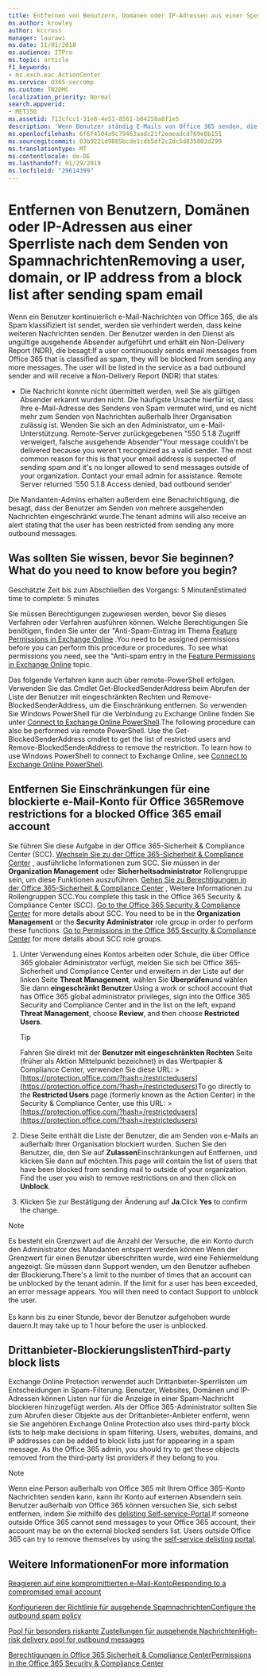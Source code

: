 ```yaml
---
title: Entfernen von Benutzern, Domänen oder IP-Adressen aus einer Sperrliste nach dem Senden von Spamnachrichten
ms.author: krowley
author: kccross
manager: laurawi
ms.date: 11/01/2018
ms.audience: ITPro
ms.topic: article
f1_keywords:
- ms.exch.eac.ActionCenter
ms.service: O365-seccomp
ms.custom: TN2DMC
localization_priority: Normal
search.appverid:
- MET150
ms.assetid: 712cfcc1-31e8-4e51-8561-b64258a8f1e5
description: 'Wenn Benutzer ständig E-Mails von Office 365 senden, die als Spam klassifiziert werden, werden diese blockiert, sodass sie keine weiteren E-Mails senden können. '
ms.openlocfilehash: 6f6f4504a9c79463aadc21f2eaeadcd769e8b151
ms.sourcegitcommit: 03b9221d9885bcde1cdb5df2c2dc5d835802d299
ms.translationtype: MT
ms.contentlocale: de-DE
ms.lasthandoff: 01/29/2019
ms.locfileid: "29614399"
---
```

# <a name="removing-a-user-domain-or-ip-address-from-a-block-list-after-sending-spam-email"></a><span data-ttu-id="44b1d-103">Entfernen von Benutzern, Domänen oder IP-Adressen aus einer Sperrliste nach dem Senden von Spamnachrichten</span><span class="sxs-lookup"><span data-stu-id="44b1d-103">Removing a user, domain, or IP address from a block list after sending spam email</span></span>

<span data-ttu-id="44b1d-p101">Wenn ein Benutzer kontinuierlich e-Mail-Nachrichten von Office 365, die als Spam klassifiziert ist sendet, werden sie verhindert werden, dass keine weiteren Nachrichten senden. Der Benutzer werden in den Dienst als ungültige ausgehende Absender aufgeführt und erhält ein Non-Delivery Report (NDR), die besagt:</span><span class="sxs-lookup"><span data-stu-id="44b1d-p101">If a user continuously sends email messages from Office 365 that is classified as spam, they will be blocked from sending any more messages. The user will be listed in the service as a bad outbound sender and will receive a Non-Delivery Report (NDR) that states:</span></span>

- <span data-ttu-id="44b1d-p102">Die Nachricht konnte nicht übermittelt werden, weil Sie als gültigen Absender erkannt wurden nicht. Die häufigste Ursache hierfür ist, dass Ihre e-Mail-Adresse des Sendens von Spam vermutet wird, und es nicht mehr zum Senden von Nachrichten außerhalb Ihrer Organisation zulässig ist. Wenden Sie sich an den Administrator, um e-Mail-Unterstützung.  Remote-Server zurückgegebenen "550 5.1.8 Zugriff verweigert, falsche ausgehende Absender"</span><span class="sxs-lookup"><span data-stu-id="44b1d-p102">Your message couldn't be delivered because you weren't recognized as a valid sender. The most common reason for this is that your email address is suspected of sending spam and it's no longer allowed to send messages outside of your organization. Contact your email admin for assistance.  Remote Server returned '550 5.1.8 Access denied, bad outbound sender'</span></span>

<span data-ttu-id="44b1d-110">Die Mandanten-Admins erhalten außerdem eine Benachrichtigung, die besagt, dass der Benutzer am Senden von mehrere ausgehenden Nachrichten eingeschränkt wurde.</span><span class="sxs-lookup"><span data-stu-id="44b1d-110">The tenant admins will also receive an alert stating that the user has been restricted from sending any more outbound messages.</span></span>

## <a name="what-do-you-need-to-know-before-you-begin"></a><span data-ttu-id="44b1d-111">Was sollten Sie wissen, bevor Sie beginnen?</span><span class="sxs-lookup"><span data-stu-id="44b1d-111">What do you need to know before you begin?</span></span>
<span data-ttu-id="44b1d-112"><a name="sectionSection0"> </a></span><span class="sxs-lookup"><span data-stu-id="44b1d-112"></span></span>

<span data-ttu-id="44b1d-113">Geschätzte Zeit bis zum Abschließen des Vorgangs: 5 Minuten</span><span class="sxs-lookup"><span data-stu-id="44b1d-113">Estimated time to complete: 5 minutes</span></span>
  
<span data-ttu-id="44b1d-p103">Sie müssen Berechtigungen zugewiesen werden, bevor Sie dieses Verfahren oder Verfahren ausführen können. Welche Berechtigungen Sie benötigen, finden Sie unter der "Anti-Spam-Eintrag im Thema [Feature Permissions in Exchange Online](http://technet.microsoft.com/library/15073ce1-0917-403b-8839-02a2ebc96e16.aspx) .</span><span class="sxs-lookup"><span data-stu-id="44b1d-p103">You need to be assigned permissions before you can perform this procedure or procedures. To see what permissions you need, see the "Anti-spam entry in the [Feature Permissions in Exchange Online](http://technet.microsoft.com/library/15073ce1-0917-403b-8839-02a2ebc96e16.aspx) topic.</span></span>

<span data-ttu-id="44b1d-p104">Das folgende Verfahren kann auch über remote-PowerShell erfolgen. Verwenden Sie das Cmdlet Get-BlockedSenderAddress beim Abrufen der Liste der Benutzer mit eingeschränkten Rechten und Remove-BlockedSenderAddress, um die Einschränkung entfernen. So verwenden Sie Windows PowerShell für die Verbindung zu Exchange Online finden Sie unter [Connect to Exchange Online PowerShell](https://go.microsoft.com/fwlink/p/?linkid=396554).</span><span class="sxs-lookup"><span data-stu-id="44b1d-p104">The following procedure can also be performed via remote PowerShell. Use the Get-BlockedSenderAddress cmdlet to get the list of restricted users and Remove-BlockedSenderAddress to remove the restriction. To learn how to use Windows PowerShell to connect to Exchange Online, see [Connect to Exchange Online PowerShell](https://go.microsoft.com/fwlink/p/?linkid=396554).</span></span>

## <a name="remove-restrictions-for-a-blocked-office-365-email-account"></a><span data-ttu-id="44b1d-119">Entfernen Sie Einschränkungen für eine blockierte e-Mail-Konto für Office 365</span><span class="sxs-lookup"><span data-stu-id="44b1d-119">Remove restrictions for a blocked Office 365 email account</span></span>

<span data-ttu-id="44b1d-p105">Sie führen Sie diese Aufgabe in der Office 365-Sicherheit & Compliance Center (SCC). [Wechseln Sie zu der Office 365-Sicherheit & Compliance Center](go-to-the-securitycompliance-center.md) , ausführliche Informationen zum SCC. Sie müssen in der **Organization Management** oder **Sicherheitsadministrator** Rollengruppe sein, um diese Funktionen auszuführen. [Gehen Sie zu Berechtigungen in der Office 365-Sicherheit & Compliance Center](permissions-in-the-security-and-compliance-center.md) , Weitere Informationen zu Rollengruppen SCC.</span><span class="sxs-lookup"><span data-stu-id="44b1d-p105">You complete this task in the Office 365 Security & Compliance Center (SCC). [Go to the Office 365 Security & Compliance Center](go-to-the-securitycompliance-center.md) for more details about SCC. You need to be in the **Organization Management** or the **Security Administrator** role group in order to perform these functions. [Go to Permissions in the Office 365 Security & Compliance Center](permissions-in-the-security-and-compliance-center.md) for more details about SCC role groups.</span></span>

1. <span data-ttu-id="44b1d-124">Unter Verwendung eines Kontos arbeiten oder Schule, die über Office 365 globaler Administrator verfügt, melden Sie sich bei Office 365-Sicherheit und Compliance Center und erweitern in der Liste auf der linken Seite **Threat Management**, wählen Sie **Überprüfen**und wählen Sie dann **eingeschränkt Benutzer**.</span><span class="sxs-lookup"><span data-stu-id="44b1d-124">Using a work or school account that has Office 365 global administrator privileges, sign into the Office 365 Security and Compliance Center and in the list on the left, expand **Threat Management**, choose **Review**, and then choose **Restricted Users**.</span></span>
    
    > [!TIP]
    > <span data-ttu-id="44b1d-125">Fahren Sie direkt mit der **Benutzer mit eingeschränkten Rechten** Seite (früher als Aktion Mittelpunkt bezeichnet) in das Wertpapier &amp; Compliance Center, verwenden Sie diese URL: >[https://protection.office.com/?hash=/restrictedusers](https://protection.office.com/?hash=/restrictedusers)</span><span class="sxs-lookup"><span data-stu-id="44b1d-125">To go directly to the **Restricted Users** page (formerly known as the Action Center) in the Security &amp; Compliance Center, use this URL: > [https://protection.office.com/?hash=/restrictedusers](https://protection.office.com/?hash=/restrictedusers)</span></span>

2. <span data-ttu-id="44b1d-p106">Diese Seite enthält die Liste der Benutzer, die am Senden von e-Mails an außerhalb Ihrer Organisation blockiert wurden.  Suchen Sie den Benutzer, die, den Sie auf **Zulassen**Einschränkungen auf Entfernen, und klicken Sie dann auf möchten.</span><span class="sxs-lookup"><span data-stu-id="44b1d-p106">This page will contain the list of users that have been blocked from sending mail to outside of your organization.  Find the user you wish to remove restrictions on and then click on **Unblock**.</span></span>

3. <span data-ttu-id="44b1d-128">Klicken Sie zur Bestätigung der Änderung auf **Ja**.</span><span class="sxs-lookup"><span data-stu-id="44b1d-128">Click **Yes** to confirm the change.</span></span> 
    
> [!NOTE]
> <span data-ttu-id="44b1d-p107">Es besteht ein Grenzwert auf die Anzahl der Versuche, die ein Konto durch den Administrator des Mandanten entsperrt werden können Wenn der Grenzwert für einen Benutzer überschritten wurde, wird eine Fehlermeldung angezeigt. Sie müssen dann Support wenden, um den Benutzer aufheben der Blockierung.</span><span class="sxs-lookup"><span data-stu-id="44b1d-p107">There's a limit to the number of times that an account can be unblocked by the tenant admin. If the limit for a user has been exceeded, an error message appears. You will then need to contact Support to unblock the user.</span></span></br></br> <span data-ttu-id="44b1d-131">Es kann bis zu einer Stunde, bevor der Benutzer aufgehoben wurde dauern.</span><span class="sxs-lookup"><span data-stu-id="44b1d-131">It may take up to 1 hour before the user is unblocked.</span></span>
  
## <a name="third-party-block-lists"></a><span data-ttu-id="44b1d-132">Drittanbieter-Blockierungslisten</span><span class="sxs-lookup"><span data-stu-id="44b1d-132">Third-party block lists</span></span>

<span data-ttu-id="44b1d-p108">Exchange Online Protection verwendet auch Drittanbieter-Sperrlisten um Entscheidungen in Spam-Filterung. Benutzer, Websites, Domänen und IP-Adressen können Listen nur für die Anzeige in einer Spam-Nachricht blockieren hinzugefügt werden. Als der Office 365-Administrator sollten Sie zum Abrufen dieser Objekte aus der Drittanbieter-Anbieter entfernt, wenn sie Sie angehören.</span><span class="sxs-lookup"><span data-stu-id="44b1d-p108">Exchange Online Protection also uses third-party block lists to help make decisions in spam filtering. Users, websites, domains, and IP addresses can be added to block lists just for appearing in a spam message. As the Office 365 admin, you should try to get these objects removed from the third-party list providers if they belong to you.</span></span>

> [!NOTE]
> <span data-ttu-id="44b1d-p109">Wenn eine Person außerhalb von Office 365 mit Ihrem Office 365-Konto Nachrichten senden kann, kann ihr Konto auf externen Absendern sein. Benutzer außerhalb von Office 365 können versuchen Sie, sich selbst entfernen, indem Sie mithilfe des [delisting Self-service-Portal](https://docs.microsoft.com/en-us/office365/SecurityCompliance/use-the-delist-portal-to-remove-yourself-from-the-office-365-blocked-senders-lis).</span><span class="sxs-lookup"><span data-stu-id="44b1d-p109">If someone outside Office 365 cannot send messages to your Office 365 account, their account may be on the external blocked senders list. Users outside Office 365 can try to remove themselves by using the [self-service delisting portal](https://docs.microsoft.com/en-us/office365/SecurityCompliance/use-the-delist-portal-to-remove-yourself-from-the-office-365-blocked-senders-lis).</span></span> 

## <a name="for-more-information"></a><span data-ttu-id="44b1d-138">Weitere Informationen</span><span class="sxs-lookup"><span data-stu-id="44b1d-138">For more information</span></span>

[<span data-ttu-id="44b1d-139">Reagieren auf eine kompromittierten e-Mail-Konto</span><span class="sxs-lookup"><span data-stu-id="44b1d-139">Responding to a compromised email account</span></span>](responding-to-a-compromised-email-account.md)

[<span data-ttu-id="44b1d-140">Konfigurieren der Richtlinie für ausgehende Spamnachrichten</span><span class="sxs-lookup"><span data-stu-id="44b1d-140">Configure the outbound spam policy</span></span>](configure-the-outbound-spam-policy.md)
  
[<span data-ttu-id="44b1d-141">Pool für besonders riskante Zustellungen für ausgehende Nachrichten</span><span class="sxs-lookup"><span data-stu-id="44b1d-141">High-risk delivery pool for outbound messages</span></span>](high-risk-delivery-pool-for-outbound-messages.md)

[<span data-ttu-id="44b1d-142">Berechtigungen in Office 365 Sicherheit & Compliance Center</span><span class="sxs-lookup"><span data-stu-id="44b1d-142">Permissions in the Office 365 Security & Compliance Center</span></span>](permissions-in-the-security-and-compliance-center.md)

  

